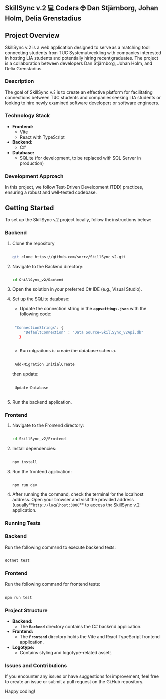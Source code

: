 
SkillSync v.2       :computer: Coders :nerd_face: Dan Stjärnborg, Johan Holm, Delia Grenstadius
<br>
---------------------------------------------------

## **Project Overview**

SkillSync v.2 is a web application designed to serve as a matching tool connecting students from TUC Systemutveckling with companies interested in hosting LIA students and potentially hiring recent graduates. The project is a collaboration between developers Dan Stjärnborg, Johan Holm, and Delia Grenstadius.

### **Description**

The goal of SkillSync v.2 is to create an effective platform for facilitating connections between TUC students and companies seeking LIA students or looking to hire newly examined software developers or software engineers.

### **Technology Stack**

- **Frontend:**
    - Vite
    - React with TypeScript
- **Backend:**
    - C#
- **Database:**
    - SQLite (for development, to be replaced with SQL Server in production)

### **Development Approach**

In this project, we follow Test-Driven Development (TDD) practices, ensuring a robust and well-tested codebase.

## **Getting Started**

To set up the SkillSync v.2 project locally, follow the instructions below:

### **Backend**

1. Clone the repository:
    
    ```bash
    
    git clone https://github.com/sorrz/SkillSync_v2.git
    
    ```
    
2. Navigate to the Backend directory:
    
    ```bash
    
    cd SkillSync_v2/Backend
    
    ```
    
3. Open the solution in your preferred C# IDE (e.g., Visual Studio).
4. Set up the SQLite database:
    - Update the connection string in the **`appsettings.json`** with the following code:
   ```bash
    
    "ConnectionStrings": {
        "DefaultConnection" : "Data Source=SkillSync_v2Api.db"
      }
    
    ```
    - Run migrations to create the database schema.
      
   ```bash
      
    Add-Migration InitialCreate
   
    ```
    then update:
   ```bash
    
    Update-Database
    
    ```
    
6. Run the backend application.

### **Frontend**

1. Navigate to the Frontend directory:
    
    ```bash
    
    cd SkillSync_v2/Frontend
    
    ```
    
2. Install dependencies:
    
    ```bash
    
    npm install
    
    ```
    
3. Run the frontend application:
    
    ```bash
    
    npm run dev
    
    ```
    
4. After running the command, check the terminal for the localhost address. Open your browser and visit the provided address (usually**`http://localhost:3000`** to access the SkillSync v.2 application.

### **Running Tests**

### Backend

Run the following command to execute backend tests:

```bash

dotnet test

```

### Frontend

Run the following command for frontend tests:

```bash

npm run test

```

### **Project Structure**

- **Backend:**
    - The **`Backend`** directory contains the C# backend application.
- **Frontend:**
    - The **`Frontend`** directory holds the Vite and React TypeScript frontend application.
- **Logotype:**
    - Contains styling and logotype-related assets.

### **Issues and Contributions**

If you encounter any issues or have suggestions for improvement, feel free to create an issue or submit a pull request on the GitHub repository.

Happy coding!

